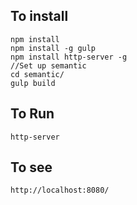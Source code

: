 To install
----------

```
npm install
npm install -g gulp
npm install http-server -g
//Set up semantic
cd semantic/
gulp build
```

To Run
------
```
http-server
```

To see
------
```
http://localhost:8080/
```


